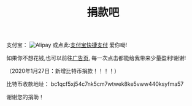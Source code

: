 ﻿---
title: 捐款吧
comments: false
---
支付宝： ![Alipay](https://img.cyfan.top/pic/AP.jpg "支付宝")
或点此:[支付宝快捷支付](HTTPS://QR.ALIPAY.COM/FKX04238VDRCZQX8MCZX2E)
爱你呦!

如果你不想花钱,也可以前往[广告页](/about/ads.html), 每一次点击都能给我带来少量盈利!谢谢!

（2020年1月27日：新增比特币捐款！！！！）

比特币收款地址： bc1qcf5xj54c7nk5cm7wtwek8ke5vww440ksyfma57

谢谢您的捐助！
